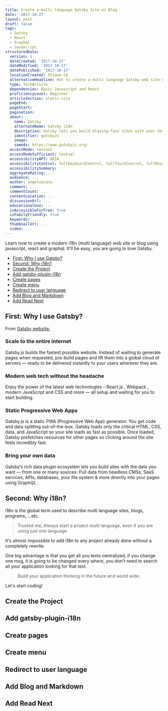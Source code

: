 ```yaml
---
title: Create a multi language Gatsby Site or Blog
date: '2017-10-27'
layout: post
draft: false
tags:
  - Gatsby
  - React
  - Graphql
  - JavaScript
structuredData:
  version: 1
  dateCreated: '2017-10-27'
  dateModified: '2017-10-27'
  datePublished: '2017-10-27'  
  locationCreated: Ottawa CA
  alternativeHeadline: Hot to create a multi language Gatsby web site or blog with react and graphql
  type: TechArticle
  dependencies: Basic Javascript and React
  proficiencyLevel: Beginner
  articleSection: static-site
  pageEnd:
  pageStart:
  pagination:
  about:
    name: Gatsby
    alternateName: Gatsby i18n
    description: Gatsby lets you build blazing-fast sites with your data, whatever the source. Liberate your sites from legacy CMSs and fly into the future.
    identifier: gatsbyJs
    image:
    sameAs: https://www.gatsbyjs.org/
  accessMode: textual
  accessModeSufficient: textual
  accessibilityAPI: ARIA
  accessibilityControl: fullKeyboardControl, fullTouchControl, fullMouseControl
  accessibilitySummary:
  aggregateRating: ...
  audience: ...
  author: angeloocana
  comment: ...
  commentCount: ...
  contentLocation: ...  
  discussionUrl: ...
  educationalUse: ...    
  isAccessibleForFree: true
  isFamilyFriendly: true
  keywords: ...  
  thumbnailUrl: ...  
  video: ...
---
```


Learn how to create a modern i18n (multi language) web site or blog using javascript, react and graphql. It'll be easy, you are going to love Gatsby.

- [First: Why I use Gatsby?](#first-why-i-use-gatsby)
- [Second: Why i18n?](#second-why-i18n)
- [Create the Project](#create-the-project)
- [Add gatsby-plugin-i18n](#add-gatsby-plugin-i18n)
- [Create pages](#create-pages)
- [Create menu](#create-menu)
- [Redirect to user language](#redirect-to-user-language)
- [Add Blog and Markdown](#add-blog-and-markdown)
- [Add Read Next](#add-read-next)

## First: Why I use Gatsby?

From
<a href="https://www.gatsbyjs.org/" target="_blank">
Gatsby website:
</a>

### Scale to the entire internet

Gatsby.js builds the fastest possible website. Instead of waiting to generate pages when requested, pre-build pages and lift them into a global cloud of servers — ready to be delivered instantly to your users wherever they are.

### Modern web tech without the headache

Enjoy the power of the latest web technologies – React.js , Webpack , modern JavaScript and CSS and more — all setup and waiting for you to start building.


### Static Progressive Web Apps

Gatsby.js is a static PWA (Progressive Web App) generator. You get code and data splitting out-of-the-box. Gatsby loads only the critical HTML, CSS, data, and JavaScript so your site loads as fast as possible. Once loaded, Gatsby prefetches resources for other pages so clicking around the site feels incredibly fast.

### Bring your own data

Gatsby’s rich data plugin ecosystem lets you build sites with the data you want — from one or many sources: Pull data from headless CMSs, SaaS services, APIs, databases, your file system & more directly into your pages using GraphQL .


## Second: Why i18n?

i18n is the global term used to describe multi language sites, blogs, programs, ...etc.

> Trusted me, Always start a project multi language, even if you are using just one language.

It's almost impossible to add i18n to any project already done without a completely rewrite.

One big advantage is that you get all you texts centralized, if you change one msg, it is going to be changed every where, you don't need to search all your application looking for that text.

> Build your application thinking in the future and world wide.

Let's start coding!

## Create the Project


## Add gatsby-plugin-i18n


## Create pages


## Create menu


## Redirect to user language


## Add Blog and Markdown


## Add Read Next

